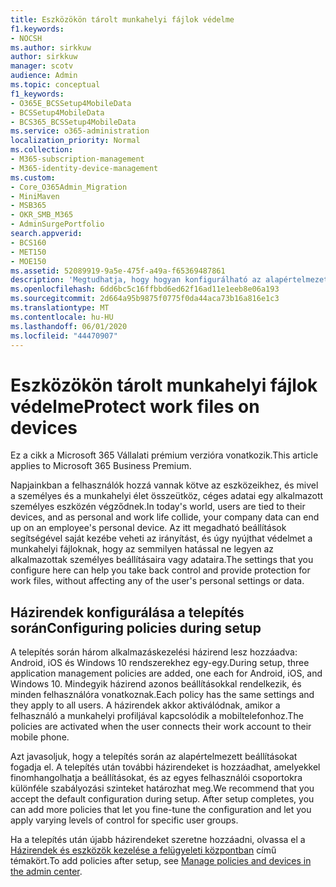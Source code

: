 ```yaml
---
title: Eszközökön tárolt munkahelyi fájlok védelme
f1.keywords:
- NOCSH
ms.author: sirkkuw
author: sirkkuw
manager: scotv
audience: Admin
ms.topic: conceptual
f1_keywords:
- O365E_BCSSetup4MobileData
- BCSSetup4MobileData
- BCS365_BCSSetup4MobileData
ms.service: o365-administration
localization_priority: Normal
ms.collection:
- M365-subscription-management
- M365-identity-device-management
ms.custom:
- Core_O365Admin_Migration
- MiniMaven
- MSB365
- OKR_SMB_M365
- AdminSurgePortfolio
search.appverid:
- BCS160
- MET150
- MOE150
ms.assetid: 52089919-9a5e-475f-a49a-f65369487861
description: 'Megtudhatja, hogy hogyan konfigurálható az alapértelmezett beállítás, és hogyan adhat hozzá alkalmazáskezelési házirendeket a vállalati adatok védelméhez a felhasználók személyes mobileszközén. '
ms.openlocfilehash: 6dd6bc5c16ffbbd6ed62f16ad11e1eeb8e06a193
ms.sourcegitcommit: 2d664a95b9875f0775f0da44aca73b16a816e1c3
ms.translationtype: MT
ms.contentlocale: hu-HU
ms.lasthandoff: 06/01/2020
ms.locfileid: "44470907"
---
```

# <a name="protect-work-files-on-devices"></a><span data-ttu-id="93121-103">Eszközökön tárolt munkahelyi fájlok védelme</span><span class="sxs-lookup"><span data-stu-id="93121-103">Protect work files on devices</span></span>

<span data-ttu-id="93121-104">Ez a cikk a Microsoft 365 Vállalati prémium verzióra vonatkozik.</span><span class="sxs-lookup"><span data-stu-id="93121-104">This article applies to Microsoft 365 Business Premium.</span></span>

<span data-ttu-id="93121-105">Napjainkban a felhasználók hozzá vannak kötve az eszközeikhez, és mivel a személyes és a munkahelyi élet összeütköz, céges adatai egy alkalmazott személyes eszközén végződnek.</span><span class="sxs-lookup"><span data-stu-id="93121-105">In today's world, users are tied to their devices, and as personal and work life collide, your company data can end up on an employee's personal device.</span></span> <span data-ttu-id="93121-106">Az itt megadható beállítások segítségével saját kezébe veheti az irányítást, és úgy nyújthat védelmet a munkahelyi fájloknak, hogy az semmilyen hatással ne legyen az alkalmazottak személyes beállításaira vagy adataira.</span><span class="sxs-lookup"><span data-stu-id="93121-106">The settings that you configure here can help you take back control and provide protection for work files, without affecting any of the user's personal settings or data.</span></span>
  
## <a name="configuring-policies-during-setup"></a><span data-ttu-id="93121-107">Házirendek konfigurálása a telepítés során</span><span class="sxs-lookup"><span data-stu-id="93121-107">Configuring policies during setup</span></span>

<span data-ttu-id="93121-108">A telepítés során három alkalmazáskezelési házirend lesz hozzáadva: Android, iOS és Windows 10 rendszerekhez egy-egy.</span><span class="sxs-lookup"><span data-stu-id="93121-108">During setup, three application management policies are added, one each for Android, iOS, and Windows 10.</span></span> <span data-ttu-id="93121-109">Mindegyik házirend azonos beállításokkal rendelkezik, és minden felhasználóra vonatkoznak.</span><span class="sxs-lookup"><span data-stu-id="93121-109">Each policy has the same settings and they apply to all users.</span></span> <span data-ttu-id="93121-110">A házirendek akkor aktiválódnak, amikor a felhasználó a munkahelyi profiljával kapcsolódik a mobiltelefonhoz.</span><span class="sxs-lookup"><span data-stu-id="93121-110">The policies are activated when the user connects their work account to their mobile phone.</span></span>
  
<span data-ttu-id="93121-p103">Azt javasoljuk, hogy a telepítés során az alapértelmezett beállításokat fogadja el. A telepítés után további házirendeket is hozzáadhat, amelyekkel finomhangolhatja a beállításokat, és az egyes felhasználói csoportokra különféle szabályozási szinteket határozhat meg.</span><span class="sxs-lookup"><span data-stu-id="93121-p103">We recommend that you accept the default configuration during setup. After setup completes, you can add more policies that let you fine-tune the configuration and let you apply varying levels of control for specific user groups.</span></span>
  
<span data-ttu-id="93121-113">Ha a telepítés után újabb házirendeket szeretne hozzáadni, olvassa el a [Házirendek és eszközök kezelése a felügyeleti központban](manage.md) című témakört.</span><span class="sxs-lookup"><span data-stu-id="93121-113">To add policies after setup, see [Manage policies and devices in the admin center](manage.md).</span></span>
